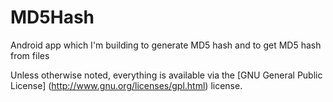 MD5Hash
=======

Android app which I'm building to generate MD5 hash and to get MD5 hash from files

Unless otherwise noted, everything is available via the [GNU General Public License] (http://www.gnu.org/licenses/gpl.html) license.
